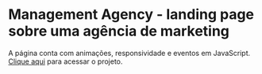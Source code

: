 <h1>Management Agency - landing page sobre uma agência de marketing</h1>
<p>A página conta com animações, responsividade e eventos em JavaScript. <a href="https://ruancosta07.github.io/Management-Agency/">Clique aqui</a> para acessar o projeto.</p>
